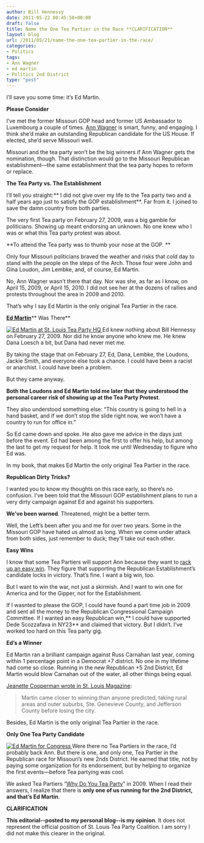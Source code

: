 ```yaml
---
author: Bill Hennessy
date: 2011-05-22 00:45:58+00:00
draft: false
title: Name the One Tea Partier in the Race **CLARIFICATION**
layout: blog
url: /2011/05/21/name-the-one-tea-partier-in-the-race/
categories:
- Politics
tags:
- Ann Wagner
- ed martin
- Politics 2nd District
type: "post"
---
```


I’ll save you some time: it’s Ed Martin.

**Please Consider**

I’ve met the former Missouri GOP head and former US Ambassador to Luxembourg a couple of times. [Ann Wagner](https://www.annwagner.com/) is smart, funny, and engaging. I think she’d make an outstanding Republican candidate for the US House. If elected, she’d serve Missouri well.

Missouri and the tea party won’t be the big winners if Ann Wagner gets the nomination, though. That distinction would go to the Missouri Republican establishment—the same establishment that the tea party hopes to reform or replace.

**The Tea Party vs. The Establishment**

I’ll tell you straight:** I did not give over my life to the Tea party two and a half years ago just to satisfy the GOP establishment**. Far from it. I joined to save the damn country from both parties.

The very first Tea party on February 27, 2009, was a big gamble for politicians. Showing up meant endorsing an unknown. No one knew who I was or what this Tea party protest was about.

**To attend the Tea party was to thumb your nose at the GOP. **

Only four Missouri politicians braved the weather and risks that cold day to stand with the people on the steps of the Arch. Those four were John and Gina Loudon, Jim Lembke, and, of course, Ed Martin.

No, Ann Wagner wasn’t there that day. Nor was she, as far as I know, on April 15, 2009, or April 15, 2010. I did not see her at the dozens of rallies and protests throughout the area in 2009 and 2010.

That’s why I say Ed Martin is the only original Tea Partier in the race.

**[Ed Martin](https://edmartinforcongress.com/)**** Was There**

[![Ed Martin at St. Louis Tea Party HQ](https://hennessysview.com/wp-content/uploads/2011/05/9-28-2010-030_thumb.jpg)
](https://hennessysview.com/wp-content/uploads/2011/05/9-28-2010-030.jpg)Ed knew nothing about Bill Hennessy on February 27, 2009. Nor did he know anyone who knew me. He knew Dana Loesch a bit, but Dana had never met me.

By taking the stage that on February 27, Ed, Dana, Lembke, the Loudons, Jackie Smith, and everyone else took a chance. I could have been a racist or anarchist. I could have been a problem.

But they came anyway.

**Both the Loudons and Ed Martin told me later that they understood the personal career risk of showing up at the Tea Party Protest**.

They also understood something else: “This country is going to hell in a hand basket, and if we don’t stop the slide right now, we won’t have a country to run for office in.”

So Ed came down and spoke. He also gave me advice in the days just before the event. Ed had been among the first to offer his help, but among the last to get my request for help. It took me until Wednesday to figure who Ed was.

In my book, that makes Ed Martin the only original Tea Partier in the race.

**Republican Dirty Tricks?**

I wanted you to know my thoughts on this race early, so there’s no confusion. I’ve been told that the Missouri GOP establishment plans to run a very dirty campaign against Ed and against his supporters.

**We’ve been warned**. Threatened, might be a better term.

Well, the Left’s been after you and me for over two years. Some in the Missouri GOP have hated us almost as long. When we come under attack from both sides, just remember to duck; they’ll take out each other.

**Easy Wins**

I know that some Tea Partiers will support Ann because they want to [rack up an easy win](https://lifehacker.com/hardwork/5800882). They figure that supporting the Republican Establishment’s candidate locks in victory. That’s fine. I want a big win, too.

But I want to win the war, not just a skirmish. And I want to win one for America and for the Gipper, not for the Establishment.

If I wasnted to please the GOP, I could have found a part time job in 2009 and sent all the money to the Republican Congressional Campaign Committee. If I wanted an easy Republican win,** I could have supported Dede Scozzafava in NY23** and claimed that victory. But I didn’t. I’ve worked too hard on this Tea party gig.

**Ed’s a Winner**

Ed Martin ran a brilliant campaign against Russ Carnahan last year, coming within 1 percentage point in a Democrat +7 district. No one in my lifetime had come so close. Running in the new Republican +5 2nd District, Ed Martin would blow Carnahan out of the water, all other things being equal.

[Jeanette Cooperman wrote in St. Louis Magazine](https://www.stlmag.com/St-Louis-Magazine/April-2011/The-Ed-Martin-Show/index.php?cparticle=1&siarticle=0#artanc):



> Martin came closer to winning than anyone predicted, taking rural areas and outer suburbs, Ste. Genevieve County, and Jefferson County before losing the city.



Besides, Ed Martin is the only original Tea Partier in the race.

**Only One Tea Party Candidate**

[![Ed Martin for Congress](https://hennessysview.com/wp-content/uploads/2011/05/ed-martin-kickoff.jpg)
](https://edmartinforcongress.com)Were there no Tea Partiers in the race, I’d probably back Ann. But there is one, and only one, Tea Partier in the Republican race for Missouri’s new 2nds District. He earned that title, not by paying some organization for its endorsement, but by helping to organize the first events—before Tea partying was cool.

We asked Tea Partiers “[Why Do You Tea Party](https://stlouisteaparty.com/about/why-i-tea-party/)” in 2009. When I read their answers, I realize that there is **only one of us running for the 2nd District, and that’s Ed Martin**.

**CLARIFICATION**

**This editorial--posted to my personal blog--is my opinion**. It does not represent the official position of St. Louis Tea Party Coalition. I am sorry I did not make this clearer in the original.


